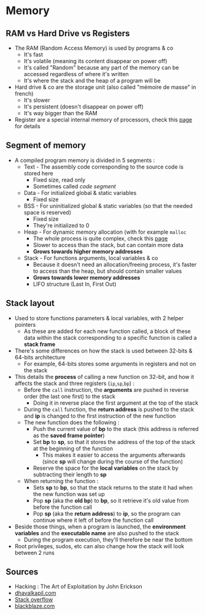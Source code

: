 # Memory

## RAM vs Hard Drive vs Registers

* The RAM \(Random Access Memory\) is used by programs &  co
  * It's fast
  * It's volatile \(meaning its content disappear on power off\)
  * It's called "Random" because any part of the memory can be accessed regardless of where it's written
  * It's where the stack and the heap of a program will be
* Hard drive & co are the storage unit \(also called "mémoire de masse" in french\)
  * It's slower
  * It's persistent \(doesn't disappear on power off\)
  * It's way bigger than the RAM
* Register are a special internal memory of processors, check this [page](https://zcugni.gitbook.io/notes/binary-exploitation/memory/registers) for details

## Segment of memory

* A compiled program memory is divided in 5 segments :
  * Text - The assembly code corresponding to the source code is stored here
    * Fixed size, read only
    * Sometimes called _code segment_
  * Data - For initialized global & static variables
    * Fixed size
  * BSS - For uninitialized global & static variables \(so that the needed space is reserved\)
    * Fixed size
    * They're initialized to 0
  * Heap - For dynamic memory allocation \(with for example `malloc`
    * The whole process is quite complex, check this [page](https://zcugni.gitbook.io/notes/binary-exploitation/memory/memory-allocation-linux-glibc)
    * Slower to access than the stack, but can contain more data
    * **Grows towards higher memory addresses**
  * Stack - For functions arguments, local variables & co
    * Because it doesn't need an allocation/freeing process, it's faster to access than the heap, but should contain smaller values
    * **Grows towards lower memory addresses**
    * LIFO structure \(Last In, First Out\)

## Stack layout

* Used to store functions parameters & local variables, with 2 helper pointers
  * As these are added for each new function called, a block of these data within the stack corresponding to a specific function is called a **stack frame**
* There's some differences on how the stack is used between 32-bits & 64-bits architecture
  * For example, 64-bits stores some arguments in registers and not on the stack
* This details the **process** of calling a new function on 32-bit, and how it affects the stack and three registers \(`ip`,`sp`,`bp`\) :
  * Before the `call` instruction, the **arguments** are pushed in reverse order \(the last one first\) to the stack
    * Doing it in reverse place the first argument at the top of the stack
  * During the `call` function, the **return address** is pushed to the stack and **ip** is changed to the first instruction of the new function
  * The new function does the following :
    * Push the current value of **bp** to the stack \(this address is referred as the **saved frame pointer**\)
    * Set **bp** to **sp**, so that it stores the address of the top of the stack at the beginning of the function
      * This makes it easier to access the arguments afterwards \(since **sp** will change during the course of the function\)
    * Reserve the space for the **local variables** on the stack by subtracting their length to **sp**
  * When returning the function :
    * Sets **sp** to **bp**, so that the stack returns to the state it had when the new function was set up
    * Pop **sp** \(aka the **old bp**\) to **bp**, so it retrieve it's old value from before the function call
    * Pop **sp** \(aka the **return address**\) to **ip**, so the program can continue where it left of before the function call
* Beside those things, when a program is launched, the **environment variables** and the **executable name** are also pushed to the stack
  * During the program execution, they'll therefore be near the bottom
* Root privileges, sudos, etc can also change how the stack will look between 2 runs

## Sources

* Hacking : The Art of Exploitation by John Erickson
* [dhavalkapil.com](https://dhavalkapil.com/blogs/Buffer-Overflow-Exploit/)
* [Stack overflow](https://security.stackexchange.com/questions/135786/if-the-stack-grows-downwards-how-can-a-buffer-overflow-overwrite-content-above)
* [blackblaze.com](https://www.backblaze.com/blog/whats-diff-ram-vs-storage/)

